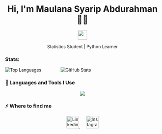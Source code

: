 <h1 align="center">Hi, I'm Maulana Syarip Abdurahman 👋👋</h1>

<p align="center">
  <img src="https://media.giphy.com/media/hvRJCLFzcasrR4ia7z/giphy.gif" width="30">
</p>

<p align="center">Statistics Student | Python Learner</p>

### Stats:
  <img src="https://github-readme-stats.vercel.app/api/top-langs?username=maulanasyaa&theme=ayu-mirage&show_icons=true&hide_border=true&layout=compact" alt="Top Languages" />
   &nbsp;&nbsp;&nbsp;&nbsp;
   &nbsp;&nbsp;&nbsp;&nbsp;
   &nbsp;&nbsp;&nbsp;&nbsp;
  <img src="https://github-readme-stats.vercel.app/api?username=maulanasyaa&theme=ayu-mirage&show_icons=true&hide_border=true&count_private=false" alt="GitHub Stats" />


### 🚀 Languages and Tools I Use

<p align="center">
  <a href="https://skillicons.dev">
    <img src="https://skillicons.dev/icons?i=python,html,css,javascript,git,github,vscode" />
  </a>
</p>

### ⚡ Where to find me

<p align="center">
  <a href="www.linkedin.com/in/maulanasyaripabdurahman" target="_blank">
    <img src="https://skillicons.dev/icons?i=linkedin" height="40" alt="Linkedin" />
  </a>
  &nbsp;&nbsp;&nbsp;&nbsp;
  <a href="https://instagram.com/maulanasyaa_" target="_blank">
    <img src="https://skillicons.dev/icons?i=instagram" height="40" alt="Instagram" />
  </a>
</p>
